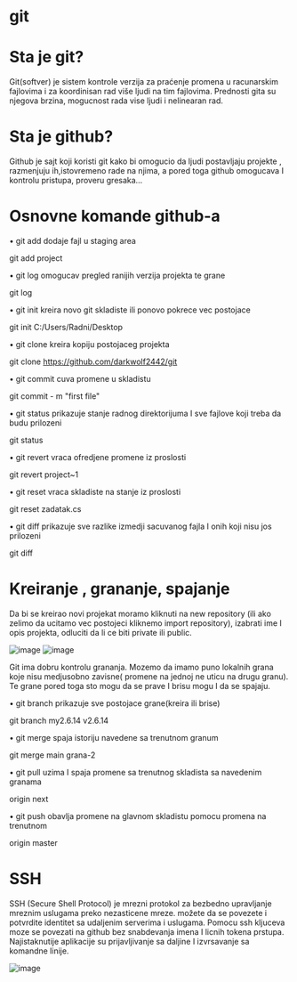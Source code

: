 # git

# Sta je git?

Git(softver) je sistem kontrole verzija za praćenje promena u racunarskim fajlovima i za koordinisan rad više ljudi na tim fajlovima. Prednosti gita su njegova brzina, mogucnost rada vise ljudi i nelinearan rad.

# Sta je github?

Github je sajt koji koristi git kako bi omogucio da ljudi postavljaju projekte , razmenjuju ih,istovremeno rade na njima, a pored toga github omogucava I kontrolu pristupa, proveru gresaka…

# Osnovne komande github-a

•	git add dodaje fajl u staging area 

git add project

•	git log omogucav pregled ranijih verzija projekta te grane

git log

•	git init kreira novo git skladiste ili ponovo pokrece vec postojace

git init C:/Users/Radni/Desktop

•	git clone kreira kopiju postojaceg projekta

git clone https://github.com/darkwolf2442/git

•	git commit cuva promene u skladistu

git commit - m "first file"

•	git status prikazuje stanje radnog direktorijuma I sve fajlove koji treba da budu prilozeni

git status

•	git revert vraca ofredjene promene iz proslosti

git revert project~1

•	git reset vraca skladiste na stanje iz proslosti

git reset zadatak.cs

•	git diff prikazuje sve razlike izmedji sacuvanog fajla I onih koji nisu jos prilozeni

git diff

# Kreiranje , grananje, spajanje

Da bi se kreirao novi projekat moramo kliknuti na new repository (ili ako zelimo da ucitamo vec postojeci kliknemo import repository), izabrati ime I opis projekta, odluciti da li ce biti private ili public. 

![image](https://user-images.githubusercontent.com/119406841/204519925-f68aebc3-9a28-4dca-8d1f-d7fefe112b86.png) 
![image](https://user-images.githubusercontent.com/119406841/204520090-440c4b7e-ee00-479c-9a8d-d44de4e0ee2a.png)

Git ima dobru kontrolu grananja. Mozemo da imamo puno lokalnih grana koje nisu medjusobno zavisne( promene na jednoj ne uticu na drugu granu). Te grane pored toga sto mogu da se prave I brisu mogu I da se spajaju. 

•	git branch prikazuje sve postojace grane(kreira ili brise)

git branch my2.6.14 v2.6.14

•	git merge spaja istoriju navedene sa trenutnom granum

git merge main grana-2

•	git pull uzima I spaja promene sa trenutnog skladista sa navedenim granama

origin next

•	git push obavlja promene na glavnom skladistu pomocu promena na trenutnom

origin master
# SSH

SSH (Secure Shell Protocol) je mrezni protokol za bezbedno upravljanje mreznim uslugama preko nezasticene mreze. možete da se povezete i potvrdite identitet sa udaljenim serverima i uslugama. Pomocu ssh kljuceva moze se povezati na github bez snabdevanja imena I licnih tokena prstupa. Najistaknutije aplikacije su prijavljivanje sa daljine I izvrsavanje sa komandne linije.

![image](https://user-images.githubusercontent.com/119406841/204524730-d54014d8-fd36-43e1-a3a5-da1d14233449.png)



